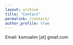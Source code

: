 ```yaml
---
layout: archive
title: "Contact"
permalink: /contact/
author_profile: true
---
```

Email: ksmualim [at] gmail.com


